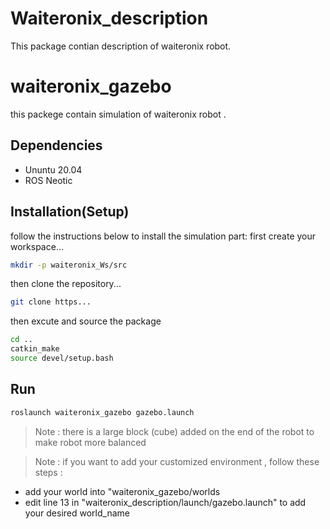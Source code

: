 # Waiteronix_description

This package contian description of waiteronix robot. 

# waiteronix_gazebo
this packege contain simulation of waiteronix robot .
## Dependencies

* Ununtu 20.04
* ROS Neotic

## Installation(Setup)

follow the instructions below to install the simulation part:
first create your workspace...
```bash
mkdir -p waiteronix_Ws/src
```
then clone the repository...
```bash
git clone https...
```
then excute and source the package
```bash
cd ..
catkin_make
source devel/setup.bash
```

## Run

```bash
roslaunch waiteronix_gazebo gazebo.launch
```

>Note : there is a large block (cube) added on the end of the robot to make robot more balanced

> Note : if you want to add your customized environment , follow these steps :

- add your world into "waiteronix_gazebo/worlds
- edit line 13 in "waiteronix_description/launch/gazebo.launch" to add your desired world_name

